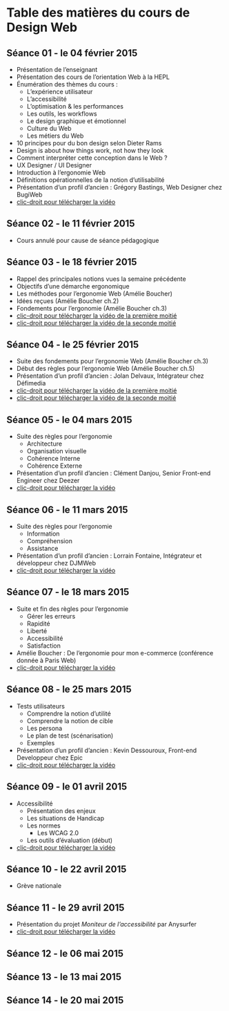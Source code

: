 # Table des matières du cours de Design Web

## Séance 01 - le 04 février 2015

- Présentation de l’enseignant
- Présentation des cours de l’orientation Web à la HEPL
- Énumération des thèmes du cours :
	- L’expérience utilisateur
	- L’accessibilité
	- L’optimisation & les performances
	- Les outils, les workflows
	- Le design graphique et émotionnel
	- Culture du Web
	- Les métiers du Web
- 10 principes pour du bon design selon Dieter Rams
- Design is about how things work, not how they look
- Comment interpréter cette conception dans le Web ?
- UX Designer / UI Designer
- Introduction à l’ergonomie Web
- Définitions opérationnelles de la notion d’utilisabilité
- Présentation d’un profil d’ancien : Grégory Bastings, Web Designer chez BugiWeb
- [clic-droit pour télécharger la vidéo](http://www.domy.be/design-web/vids/c1.mp4)

## Séance 02 - le 11 février 2015

- Cours annulé pour cause de séance pédagogique

## Séance 03 - le 18 février 2015

- Rappel des principales notions vues la semaine précédente
- Objectifs d’une démarche ergonomique
- Les méthodes pour l’ergonomie Web (Amélie Boucher)
- Idées reçues (Amélie Boucher ch.2)
- Fondements pour l’ergonomie (Amélie Boucher ch.3)
- [clic-droit pour télécharger la vidéo de la première moitié](http://www.domy.be/design-web/vids/c3-1.mov)
- [clic-droit pour télécharger la vidéo de la seconde moitié](http://www.domy.be/design-web/vids/c3-2.mov)

## Séance 04 - le 25 février 2015
- Suite des fondements pour l’ergonomie Web (Amélie Boucher ch.3)
- Début des règles pour l’ergonomie Web (Amélie Boucher ch.5)
- Présentation d’un profil d’ancien : Jolan Delvaux, Intégrateur chez Défimedia
- [clic-droit pour télécharger la vidéo de la première moitié](http://www.domy.be/design-web/vids/c4-1.mov)
- [clic-droit pour télécharger la vidéo de la seconde moitié](http://www.domy.be/design-web/vids/c4-2.mov)

## Séance 05 - le 04 mars 2015
- Suite des règles pour l’ergonomie
	- Architecture
	- Organisation visuelle
	- Cohérence Interne
	- Cohérence Externe
- Présentation d’un profil d’ancien : Clément Danjou, Senior Front-end Engineer chez Deezer
- [clic-droit pour télécharger la vidéo](http://www.domy.be/design-web/vids/c5.mp4)

## Séance 06 - le 11 mars 2015
- Suite des règles pour l’ergonomie
	- Information
	- Compréhension
	- Assistance
- Présentation d’un profil d’ancien : Lorrain Fontaine, Intégrateur et développeur chez DJMWeb
- [clic-droit pour télécharger la vidéo](http://www.domy.be/design-web/vids/c6.mp4)

## Séance 07 - le 18 mars 2015
- Suite et fin des règles pour l’ergonomie
	- Gérer les erreurs
	- Rapidité
	- Liberté
	- Accessibilité
	- Satisfaction
- Amélie Boucher : De l’ergonomie pour mon e-commerce (conférence donnée à Paris Web)
- [clic-droit pour télécharger la vidéo](http://www.domy.be/design-web/vids/c7.mp4)

## Séance 08 - le 25 mars 2015
- Tests utilisateurs
	- Comprendre la notion d’utilité
	- Comprendre la notion de cible
	- Les persona
	- Le plan de test (scénarisation)
	- Exemples
- Présentation d’un profil d’ancien : Kevin Dessouroux, Front-end Developpeur chez Epic
- [clic-droit pour télécharger la vidéo](http://www.domy.be/design-web/vids/c8.mp4)

## Séance 09 - le 01 avril 2015
- Accessibilité
	- Présentation des enjeux
	- Les situations de Handicap
	- Les normes
		- Les WCAG 2.0
	- Les outils d’évaluation (début)
- [clic-droit pour télécharger la vidéo](http://www.domy.be/design-web/vids/c9.mp4)

## Séance 10 - le 22 avril 2015
- Grève nationale

## Séance 11 - le 29 avril 2015
- Présentation du projet *Moniteur de l’accessibilité* par Anysurfer
- [clic-droit pour télécharger la vidéo](http://www.domy.be/design-web/vids/c10.mp4)

## Séance 12 - le 06 mai 2015

## Séance 13 - le 13 mai 2015

## Séance 14 - le 20 mai 2015

